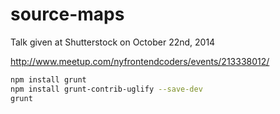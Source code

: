 source-maps
===========

Talk given at Shutterstock on October 22nd, 2014

http://www.meetup.com/nyfrontendcoders/events/213338012/

```bash
npm install grunt
npm install grunt-contrib-uglify --save-dev
grunt
```
